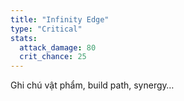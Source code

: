 ```yaml
---
title: "Infinity Edge"
type: "Critical"
stats:
  attack_damage: 80
  crit_chance: 25
---
```


Ghi chú vật phẩm, build path, synergy…

